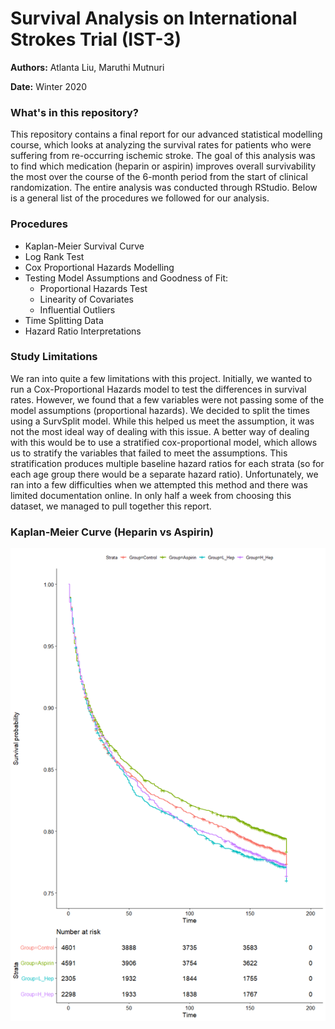 # Survival Analysis on International Strokes Trial (IST-3)

**Authors:** Atlanta Liu, Maruthi Mutnuri

**Date:** Winter 2020

### What's in this repository?

This repository contains a final report for our advanced statistical modelling course, which looks at analyzing the survival rates for patients who were suffering from re-occurring ischemic stroke. The goal of this analysis was to find which medication (heparin or aspirin) improves overall survivability the most over the course of the 6-month period from the start of clinical randomization. The entire analysis was conducted through RStudio. Below is a general list of the procedures we followed for our analysis.

### Procedures

- Kaplan-Meier Survival Curve
- Log Rank Test
- Cox Proportional Hazards Modelling
- Testing Model Assumptions and Goodness of Fit:
  - Proportional Hazards Test
  - Linearity of Covariates
  - Influential Outliers
- Time Splitting Data
- Hazard Ratio Interpretations

### Study Limitations

We ran into quite a few limitations with this project. Initially, we wanted to run a Cox-Proportional Hazards model to test the differences in survival rates. However, we found that a few variables were not passing some of the model assumptions (proportional hazards). We decided to split the times using a SurvSplit model. While this helped us meet the assumption, it was not the most ideal way of dealing with this issue. A better way of dealing with this would be to use a stratified cox-proportional model, which allows us to  stratify the variables that failed to meet the assumptions. This stratification produces multiple baseline hazard ratios for each strata (so for each age group there would be a separate hazard ratio). Unfortunately, we ran into a few difficulties when we attempted this method and there was limited documentation online. In only half a week from choosing this dataset, we managed to pull together this report.


### Kaplan-Meier Curve (Heparin vs Aspirin)

![Kaplan-Meier Curve](/Images/Kaplan_Meier.png)


